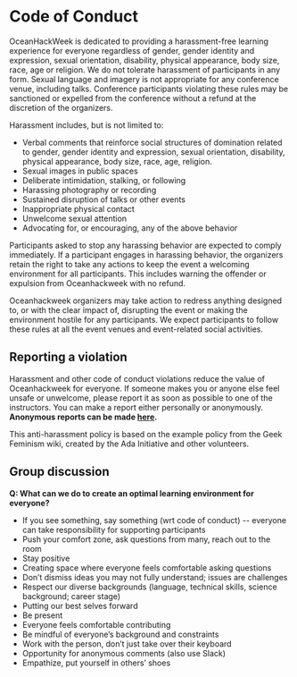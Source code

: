 # Code of Conduct

OceanHackWeek is dedicated to providing a harassment-free learning experience for everyone regardless of gender, gender identity and expression, sexual orientation, disability, physical appearance, body size, race, age or religion. We do not tolerate harassment of participants in any form. Sexual language and imagery is not appropriate for any conference venue, including talks. Conference participants violating these rules may be sanctioned or expelled from the conference without a refund at the discretion of the organizers.

Harassment includes, but is not limited to:

* Verbal comments that reinforce social structures of domination related to gender, gender identity and expression, sexual orientation, disability, physical appearance, body size, race, age, religion.
* Sexual images in public spaces
* Deliberate intimidation, stalking, or following
* Harassing photography or recording
* Sustained disruption of talks or other events
* Inappropriate physical contact
* Unwelcome sexual attention
* Advocating for, or encouraging, any of the above behavior

Participants asked to stop any harassing behavior are expected to comply immediately. If a participant engages in harassing behavior, the organizers retain the right to take any actions to keep the event a welcoming environment for all participants. This includes warning the offender or expulsion from Oceanhackweek with no refund.

Oceanhackweek organizers may take action to redress anything designed to, or with the clear impact of, disrupting the event or making the environment hostile for any participants. We expect participants to follow these rules at all the event venues and event-related social activities.


## Reporting a violation
Harassment and other code of conduct violations reduce the value of Oceanhackweek for everyone. If someone makes you or anyone else feel unsafe or unwelcome, please report it as soon as possible to one of the instructors. You can make a report either personally or anonymously. **Anonymous reports can be made [here](https://oceanhackweek.wufoo.com/forms/zep2ybt1swlulc/).**

This anti-harassment policy is based on the example policy from the Geek Feminism wiki, created by the Ada Initiative and other volunteers.


## Group discussion
**Q: What can we do to create an optimal learning environment for everyone?**

* If you see something, say something (wrt code of conduct) -- everyone can take responsibility for supporting participants
* Push your comfort zone, ask questions from many, reach out to the room
* Stay positive
* Creating space where everyone feels comfortable asking questions
* Don’t dismiss ideas you may not fully understand;  issues are challenges
* Respect our diverse backgrounds (language, technical skills, science background; career stage)
* Putting our best selves forward
* Be present
* Everyone feels comfortable contributing
* Be mindful of everyone’s background and constraints
* Work with the person, don’t just take over their keyboard
* Opportunity for anonymous comments (also use Slack)
* Empathize, put yourself in others’ shoes